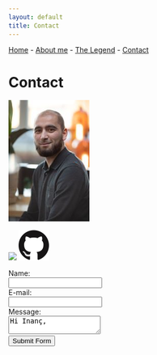 ```yaml
---
layout: default
title: Contact
---
```


<a href="index">Home</a> -
<a href="about">About me</a> -
<a href="legend">The Legend</a> -
<a href="contact">Contact</a>

# Contact

![Me](assets/images/inanc.jpg)

[<img class="image" src="https://upload.wikimedia.org/wikipedia/commons/thumb/c/ca/LinkedIn_logo_initials.png/240px-LinkedIn_logo_initials.png" width="60">](https://www.linkedin.com/in/yigitinanc)
[<img class="image" src="/assets/images/GitHub-Mark-120px-plus.png" width="60">](https://github.com/incyi)

<form action="https://api.web3forms.com/submit" method="POST">
    <!-- Configure secret access key -->
    <input type="hidden" name="access_key" value="6ea78dc0-f6ec-42fe-a549-dbeeced05d4a">
    <!-- Create a custom subject line -->
    <input type="hidden" name="subject" value="New Submission from Web3Forms, algorismi.nl">
    <div style="width: 200px;">
        Name: 
        <input type="text" name="name" required>
    </div>  
    <div style="width: 200px;">
         E-mail:
        <input type="email" name="email" required>
    </div>
    <div style="width: 200px;">
        Message:
        <textarea name="message" required>Hi Inanç, </textarea>  
    </div>
    <div style="width: 200px;">
        <button type="submit">Submit Form</button>
    </div>
</form>
